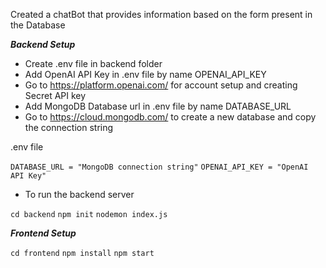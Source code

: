 Created a chatBot that provides information based on the form present in the Database

***Backend Setup***

- Create .env file in backend folder
- Add OpenAI API Key in .env file by name OPENAI_API_KEY
- Go to https://platform.openai.com/ for account setup and creating Secret API key
- Add MongoDB Database url in .env file by name DATABASE_URL
- Go to https://cloud.mongodb.com/ to create a new database and copy the connection string

.env file

```DATABASE_URL = "MongoDB connection string"```
```OPENAI_API_KEY = "OpenAI API Key"```

- To run the backend server

```cd backend```
```npm init```
```nodemon index.js```

***Frontend Setup***

```cd frontend```
```npm install```
```npm start```